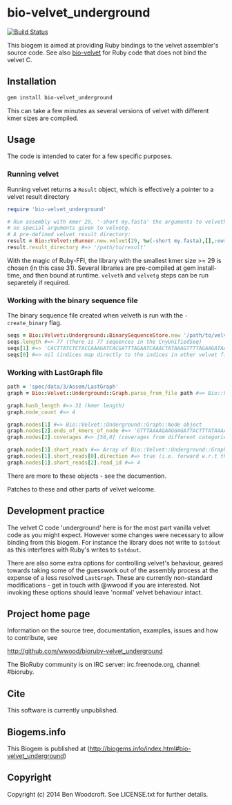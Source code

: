 # bio-velvet_underground

[![Build Status](https://secure.travis-ci.org/wwood/bioruby-velvet_underground.png)](http://travis-ci.org/wwood/bioruby-velvet_underground)

This biogem is aimed at providing Ruby bindings to the velvet assembler's source code. See also [bio-velvet](https://github.com/wwood/bioruby-velvet) for Ruby code that does not bind the velvet C.

## Installation

```sh
gem install bio-velvet_underground
```
This can take a few minutes as several versions of velvet with different kmer sizes are compiled.

## Usage

The code is intended to cater for a few specific purposes.

### Running velvet
Running velvet returns a `Result` object, which is effectively a pointer to a velvet result directory
```ruby
require 'bio-velvet_underground'

# Run assembly with kmer 29, '-short my.fasta' the arguments to velveth (not including kmer and directory),
# no special arguments given to velvetg.
# A pre-defined velvet result directory:
result = Bio::Velvet::Runner.new.velvet(29, %w(-short my.fasta),[],:output_assembly_path => '/path/to/result')
result.result_directory #=> '/path/to/result'
```
With the magic of Ruby-FFI, the library with the smallest kmer size >= 29 is chosen (in this case 31).
Several libraries are pre-compiled at gem install-time, and then bound at runtime. `velveth` and `velvetg`
steps can be run separetely if required.

### Working with the binary sequence file
The binary sequence file created when velveth is run with the `-create_binary` flag.

```ruby
seqs = Bio::Velvet::Underground::BinarySequenceStore.new '/path/to/velvet/directory/CnyUnifiedSeq'
seqs.length #=> 77 (there is 77 sequences in the CnyUnifiedSeq)
seqs[1] #=> 'CACTTATCTCTACCAAAGATCACGATTTAGAATCAAACTATAAAGTTTTAGAAGATAAAGTAACAACTTATACATGGGGA'
seqs[0] #=> nil (indices map directly to the indices in other velvet files)
```

### Working with LastGraph file
```ruby
path = 'spec/data/3/Assem/LastGraph'
graph = Bio::Velvet::Underground::Graph.parse_from_file path #=> Bio::Velvet::Underground::Graph object

graph.hash_length #=> 31 (kmer length)
graph.node_count #=> 4

graph.nodes[1] #=> Bio::Velvet::Underground::Graph::Node object
graph.nodes[2].ends_of_kmers_of_node #=> 'GTTTAAAAGAAGGAGATTACTTTATAAAA'
graph.nodes[2].coverages #=> [58,0] (coverages from different categories)

graph.nodes[1].short_reads #=> Array of Bio::Velvet::Underground::Graph::NodedRead objects
graph.nodes[1].short_reads[0].direction #=> true (i.e. forward w.r.t the node)
graph.nodes[1].short_reads[2].read_id #=> 4
```
There are more to these objects - see the documention.


Patches to these and other parts of velvet welcome.

## Development practice

The velvet C code 'underground' here is for the most part vanilla velvet code as you might expect.
However some changes were necessary to allow binding from this biogem. For instance the library
does not write to `$stdout` as this interferes with Ruby's writes to `$stdout`.

There are also some extra options for controlling velvet's behaviour, geared towards taking 
some of the guesswork out of the assembly process at the expense of a less resolved `LastGraph`.
These are currently non-standard modifications - get in touch with @wwood if you are interested. 
Not invoking these options should leave 'normal' velvet behaviour intact.

## Project home page

Information on the source tree, documentation, examples, issues and
how to contribute, see

  http://github.com/wwood/bioruby-velvet_underground

The BioRuby community is on IRC server: irc.freenode.org, channel: #bioruby.

## Cite

This software is currently unpublished.

## Biogems.info

This Biogem is published at (http://biogems.info/index.html#bio-velvet_underground)

## Copyright

Copyright (c) 2014 Ben Woodcroft. See LICENSE.txt for further details.

